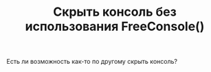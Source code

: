 ﻿---
title: "Скрыть консоль без использования FreeConsole()"
se.owner.user_id: 304356
se.owner.display_name: "spais"
se.owner.link: "https://ru.stackoverflow.com/users/304356/spais"
se.link: "https://ru.stackoverflow.com/questions/860210/%d0%a1%d0%ba%d1%80%d1%8b%d1%82%d1%8c-%d0%ba%d0%be%d0%bd%d1%81%d0%be%d0%bb%d1%8c-%d0%b1%d0%b5%d0%b7-%d0%b8%d1%81%d0%bf%d0%be%d0%bb%d1%8c%d0%b7%d0%be%d0%b2%d0%b0%d0%bd%d0%b8%d1%8f-freeconsole"
se.question_id: 860210
se.post_type: question
se.score: 3
---
<p>Есть ли возможность как-то по другому скрыть консоль?</p>
